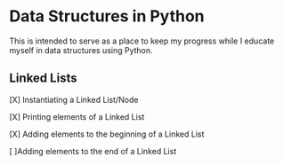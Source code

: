 # Data Structures in Python
This is intended to serve as a place to keep my progress while I educate myself in data structures using Python.

## Linked Lists
[X] Instantiating a Linked List/Node

[X] Printing elements of a Linked List

[X] Adding elements to the beginning of a Linked List

[ ]Adding elements to the end of a Linked List
